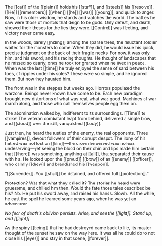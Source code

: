 The [[cat]] of the [[plains]] holds his [[staff]], and [[steels]] his [[resolve]]. [[He]] [[remembers]] [[when]] [[he]] [[was]] [[young]], and quick to anger. Now, in his older wisdom, he stands and watches the world. The battles he saw were those of mortals that deign to be gods. Only defeat, and death, showed their theses for the lies they were. [[Control]] was fleeting, and victory never came easy.

In the woods, barely [[hiding]] among the sparse trees, the reluctant soldier waited for the monsters to come. When they did, he would issue his quick, precise judgment on the back of their fragile necks. For now, it was only him, and his sword, and his racing thoughts. He thought of landscapes that he missed so dearly, ones he took for granted when he lived in peace. When was the last [[time]] he truly enjoyed the sense of sand between his toes, of ripples under his soles? These were so simple, and he ignored them. But now they haunted him.

The front was in the steppes but weeks ago. Horrors populated the warzone. Beings never known have come to be. Each new paradigm brought new distortions of what was real, what was good. Machines of war march along, and those who call themselves people egg them on.

The abomination walked by, indifferent to its surroundings. [[Time]] to strike! The veteran combatant leapt from behind, delivered a single blow, and [[stood]] over the still, vanquished [[body]].

Just then, he heard the rustles of the enemy, the real opponents. Three [[vampires]], devout followers of their corrupt despot. The irony of his hatred was not lost on [[him]]—the crown he served was no less undeserving—yet seeing the blood on their chin and lips made him certain that [[there]] was something, anything at [[all]], that separated their cause with his. He looked upon the [[proud]] [[brow]] of an [[enemy]] [[officer]], who calmly [[drew]] and brandished his [[weapon]]. 

“[[Surrender]]. You [[shall]] be detained, and offered full [[protection]].”

Protection? Was that what they called it? The stories he heard were gruesome, and chilled him then. Would the fate those tales described be his? No. He put his sword away, and raised his hands. Slowly. All the while, he cast the spell he learned some years ago, when he was yet an adventurer.

*No fear of death's oblivion persists. Arise, and see the [[light]]. Stand up, and [[fight]].*

As the spiny [[being]] that he had destroyed came back to life, its master thought of the sunset he saw on the way here. It was all he could do to not close his [[eyes]] and stay in that scene, [[forever]].